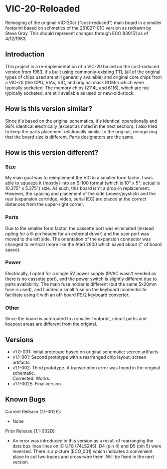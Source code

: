 # VIC-20-Reloaded
Reimaging of the original VIC-20cr ("cost-reduced") main board in a smaller footprint based
on schmetics of the 251027-01D version as redrawn by Steve Gray. This should represent
changes through ECO 830151 as of 4/12/1983.

## Introduction
This project is a re-implementation of a VIC-20 based on the cost-reduced version from 1983.
It's built using commonly-existing TTL (all of the original types of chips used are still 
generally available) and original core chips from a VIC-20 (the CPU, VIAs, VIC, and original
mask ROMs) which were typically socketed. The memory chips (2114L and 6116), which are not
typically socketed, are still available as used or new-old-stock. 

## How is this version similar?
Since it's based on the original schematics, it's identical operationally and 99% identical
electrically (except as noted in the next section). I also tried to keep the parts placement
relationally similar to the original, recognizing that the board size is different. Parts 
designators are the same.

## How is this version different?
### Size
My main goal was to reimplement the VIC in a smaller form factor. I was able to squeeze it
{mostly} into an S-100 format (which is 10" x 5"; actual is 10.375" x 5.375") size. As such,
this board isn't a drop-in replacement. However, the spacing and placement of the side 
(power/joystick) and the rear (expansion cartridge, video, serial IEC) are
placed at the correct distances from the upper-right corner.

### Ports
Due to the smaller form factor, the cassette port was eliminated (instead opting for a 
6-pin header for an external driver) and the user port was moved to the left side. The 
orientation of the expansion connector was changed to vertical (more like the Atari 2600
which saved about 2" of board space).

### Power
Electrically, I opted for a single 5V power supply (9VAC wasn't needed as there is no
cassette port), and the power switch is slightly different due to parts availability.
The main fuse holder is different (but the same 5x20mm fuse is used), and I added
a small fuse on the keyboard connector to facilitate using it with an off-board PS/2 
keyboard converter.

### Other
Since the board is autorouted to a smaller footprint, circuit paths and keepout
areas are different from the original.

## Versions
* v1.0-001: Initial prototype based on original schematic; screen artifacts
* v1.1-001: Second prototype with a rearranged chip layout; screen artifacts.
* v1.1-002: Third prototype. A transcription error was found in the original schematic.  
            Corrected. Works.
* v1.1-002E: Final version.

## Known Bugs
Current Release (1.1-002E):
* None

Prior Release (1.1-002D): 
* An error was introduced in this version as a result of rearranging the data bus lines
  lines on IC UF8 (74LS245). D4 (pin 4) and D5 (pin 5) were reversed. There is a picture
  (ECO_001) which indicates a convenient place to cut two traces and cross-wire them.
  Will be fixed in the next version.
  

